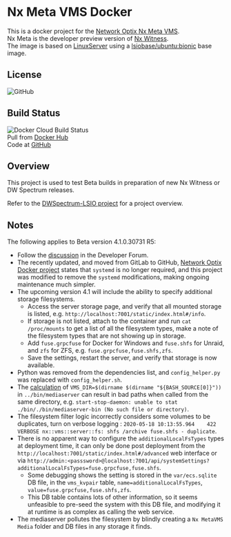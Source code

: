 # Nx Meta VMS Docker

This is a docker project for the [Network Optix Nx Meta VMS](https://meta.nxvms.com/).  
Nx Meta is the developer preview version of [Nx Witness](https://www.networkoptix.com/nx-witness/).  
The image is based on [LinuxServer](https://www.linuxserver.io/) using a [lsiobase/ubuntu:bionic](https://hub.docker.com/r/lsiobase/ubuntu) base image.

## License

![GitHub](https://img.shields.io/github/license/ptr727/NxMeta-LSIO)  

## Build Status

![Docker Cloud Build Status](https://img.shields.io/docker/cloud/build/ptr727/nxmeta-lsio?logo=docker)  
Pull from [Docker Hub](https://hub.docker.com/r/ptr727/nxmeta-lsio)  
Code at [GitHub](https://github.com/ptr727/NxMeta-LSIO)

## Overview

This project is used to test Beta builds in preparation of new Nx Witness or DW Spectrum releases.

Refer to the [DWSpectrum-LSIO project](https://github.com/ptr727/DWSpectrum-LSIO) for a project overview.

## Notes

The following applies to Beta version 4.1.0.30731 R5:

- Follow the [discussion](https://support.networkoptix.com/hc/en-us/community/posts/360044241693-NxMeta-4-1-Beta-on-Docker) in the Developer Forum.
- The recently updated, and moved from GitLab to GitHub, [Network Optix Docker project](https://github.com/networkoptix/nx_open_integrations/tree/master/docker) states that `systemd` is no longer required, and this project was modified to remove the `systemd` modifications, making ongoing maintenance much simpler.
- The upcoming version 4.1 will include the ability to specify additional storage filesystems.
  - Access the server storage page, and verify that all mounted storage is listed, e.g. `http://localhost:7001/static/index.html#/info`.
  - If storage is not listed, attach to the container and run `cat /proc/mounts` to get a list of all the filesystem types, make a note of the filesystem types that are not showing up in storage.
  - Add `fuse.grpcfuse` for Docker for Windows and `fuse.shfs` for Unraid, and `zfs` for ZFS, e.g. `fuse.grpcfuse,fuse.shfs,zfs`.
  - Save the settings, restart the server, and verify that storage is now available.
- Python was removed from the dependencies list, and `config_helper.py` was replaced with `config_helper.sh`.
- The [calculation](http://mywiki.wooledge.org/BashFAQ/028) of `VMS_DIR=$(dirname $(dirname "${BASH_SOURCE[0]}"))` in `../bin/mediaserver` can result in bad paths when called from the same directory, e.g. `start-stop-daemon: unable to stat ./bin/./bin/mediaserver-bin (No such file or directory)`.
- The filesystem filter logic incorrectly considers some volumes to be duplicates, turn on verbose logging : `2020-05-18 10:13:55.964    422 VERBOSE nx::vms::server::fs: shfs /archive fuse.shfs - duplicate`.
- There is no apparent way to configure the `additionalLocalFsTypes` types at deployment time, it can only be done post deployment from the `http://localhost:7001/static/index.html#/advanced` web interface or via `http://admin:<passsword>@localhost:7001/api/systemSettings?additionalLocalFsTypes=fuse.grpcfuse,fuse.shfs`.
  - Some debugging shows the setting is stored in the `var/ecs.sqlite` DB file, in the `vms_kvpair` table, `name=additionalLocalFsTypes`, `value=fuse.grpcfuse,fuse.shfs,zfs`.
  - This DB table contains lots of other information, so it seems unfeasible to pre-seed the system with this DB file, and modifying it at runtime is as complex as calling the web service.
- The mediaserver pollutes the filesystem by blindly creating a `Nx MetaVMS Media` folder and DB files in any storage it finds.
